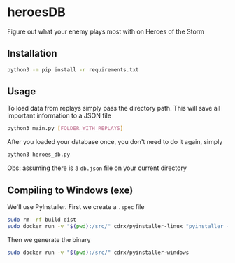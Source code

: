 # heroesDB
Figure out what your enemy plays most with on Heroes of the Storm

## Installation
```bash
python3 -m pip install -r requirements.txt
```

## Usage
To load data from replays simply pass the directory path. This will save all important information to a JSON file
```bash
python3 main.py [FOLDER_WITH_REPLAYS]
```

After you loaded your database once, you don't need to do it again, simply
```bash
python3 heroes_db.py
```
Obs: assuming there is a `db.json` file on your current directory

## Compiling to Windows (exe)
We'll use PyInstaller. First we create a `.spec` file

```bash
sudo rm -rf build dist
sudo docker run -v "$(pwd):/src/" cdrx/pyinstaller-linux "pyinstaller --onefile heroes_db.py"
```

Then we generate the binary
```bash
sudo docker run -v "$(pwd):/src/" cdrx/pyinstaller-windows
```

